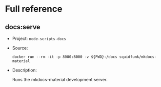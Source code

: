 # Full reference

## docs:serve

-   Project: `node-scripts-docs`
-   Source:

    ```shell
    docker run --rm -it -p 8000:8000 -v ${PWD}:/docs squidfunk/mkdocs-material
    ```

-   Description:

    Runs the mkdocs-material development server.

